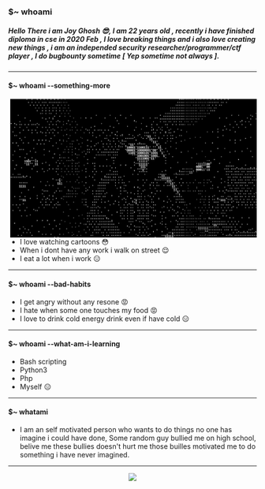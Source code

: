 ### $~ whoami
##### Hello There i am Joy Ghosh :sunglasses:, I am 22 years old , recently i have finished diploma in cse in 2020 Feb , I love breaking things and i also love creating new things , i am an independed security researcher/programmer/ctf player , I do bugbounty sometime [ Yep sometime not always ].
**************************************************
#### $~ whoami --something-more

<img hight="400" width="500" alt="GIF" align="right" src="https://github.com/JoyGhoshs/joyghoshs/blob/main/unnamed.gif?raw=true">

- I love watching cartoons :flushed:
- When i dont have any work i walk on street :relieved:
- I eat a lot when i work :expressionless:
**************************************************
#### $~ whoami --bad-habits

- I get angry without any resone :rage:
- I hate when some one touches my food :rage:
- I love to drink cold energy drink even if have cold :expressionless:
**************************************************
#### $~ whoami --what-am-i-learning

- Bash scripting
- Python3
- Php
- Myself :expressionless:
**************************************************

#### $~ whatami
- I am an self motivated person who wants to do things no one has imagine i could have done, Some random guy bullied me on high school, belive me these bullies doesn't hurt me those builles motivated me to do something i have never imagined.
**************************************************

<p align="center">
<a href="https://github.com/anuraghazra/github-readme-stats"> 
<img src="https://github-readme-stats.vercel.app/api?username=Joyghoshs&&show_icons=true&theme=dracula"/>
</a>
</p>
